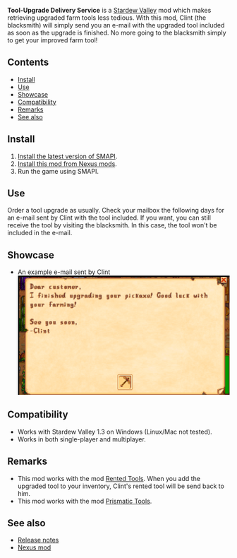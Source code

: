 ﻿**Tool-Upgrade Delivery Service** is a [Stardew Valley](http://stardewvalley.net/) mod which makes retrieving upgraded farm tools 
less tedious. With this mod, Clint (the blacksmith) will simply send you an e-mail with the upgraded tool included as soon as 
the upgrade is finished. No more going to the blacksmith simply to get your improved farm tool!

## Contents
* [Install](#install)
* [Use](#use)
* [Showcase](#showcase)
* [Compatibility](#compatibility)
* [Remarks](#remarks)
* [See also](#see-also)

## Install
1. [Install the latest version of SMAPI](https://smapi.io/).
2. [Install this mod from Nexus mods]().
3. Run the game using SMAPI.

## Use
Order a tool upgrade as usually. Check your mailbox the following days for an e-mail sent by Clint with the tool included. 
If you want, you can still receive the tool by visiting the blacksmith. In this case, the tool won't be included in the e-mail.

## Showcase
* An example e-mail sent by Clint
  ![](screenshots/tool-email.png)

## Compatibility
* Works with Stardew Valley 1.3 on Windows (Linux/Mac not tested).
* Works in both single-player and multiplayer.

## Remarks
* This mod works with the mod [Rented Tools](https://www.nexusmods.com/stardewvalley/mods/1307). When you add the upgraded tool 
to your inventory, Clint's rented tool will be send back to him.
* This mod works with the mod [Prismatic Tools](https://www.nexusmods.com/stardewvalley/mods/2428).

## See also
* [Release notes](release-notes.md)
* [Nexus mod](https://www.nexusmods.com/stardewvalley/mods/2938)

